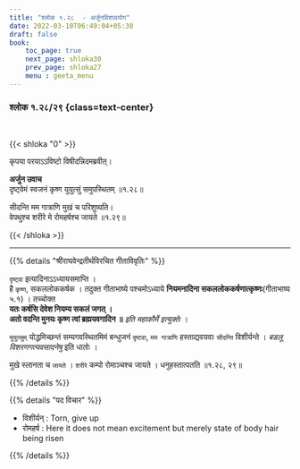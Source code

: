 ```yaml
---
title: "श्लोक १.२८  - अर्जुनविशादयोग"
date: 2022-03-10T06:49:04+05:30
draft: false
book:
    toc_page: true
    next_page: shloka30
    prev_page: shloka27
    menu : geeta_menu
---
```




### श्लोक १.२८/२९ {class=text-center}

<br/>

{{< shloka  "0"  >}}

कृपया परयाऽऽविष्टो विषीदन्निदमब्रवीत्।  

**अर्जुन उवाच**    
दृष्ट्वेमं स्वजनं कृष्ण युयुत्सुं समुपस्थितम्  ॥१.२८॥

सीदन्ति मम गात्राणि मुखं च परिशुष्यति।  
वेपथुश्च शरीरे मे रोमहर्षश्च जायते  ॥१.२९॥

{{< /shloka >}}

---

{{% details "श्रीराघवेन्द्रतीर्थविरचित गीताविवृतिः" %}}

`दृष्ट्वा` इत्यादिनाऽऽध्यायसमाप्ति ।  
है `कृष्ण`, सकललोककर्षक । तदुक्त गीताभाष्ये पश्चमोऽध्याये 
**नियमनादिना सकललोककर्षणात्कृष्णः**(गीताभाष्य ५.१) ।  तच्चोक्त   
**यतः कर्षसि देवेश नियम्य सकलं जगत्‌ ।**  
**अतो वदन्ति मुनयः कृष्ण त्वां ब्रह्मयवगादिन ॥**
*इति महाकौर्मे इत्युक्तेः* । 

`युयुत्सुम्` योद्धमिच्छन्तं सम्यगवस्थितमिमं बन्धुजनं 
`दृष्टवा`, `मम गात्राणि` हस्ताद्यवयवाः `सीदन्ति` 
विशीर्यन्ते । *बडलू विशरणगत्यवसादनेषु* इति धातोः ।

मुखे स्लानता च `जायते` । 
`शरीरे` कम्पो रोमाञ्चश्च जायते । 
धनुहस्तात्पतति ॥१.२८, २९॥

{{% /details %}}


{{% details "पद विचार" %}}
- विशीर्यन् : Torn, give up
- रोमहर्ष : Here it does not mean excitement 
but merely state of body hair being risen


{{% /details %}}
